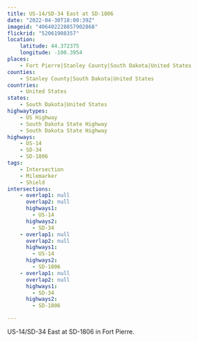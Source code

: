 ```yaml
---
title: US-14/SD-34 East at SD-1806
date: "2022-04-30T18:00:39Z"
imageid: "406402228857902868"
flickrid: "52061908357"
location:
    latitude: 44.372375
    longitude: -100.3954
places:
    - Fort Pierre|Stanley County|South Dakota|United States
counties:
    - Stanley County|South Dakota|United States
countries:
    - United States
states:
    - South Dakota|United States
highwaytypes:
    - US Highway
    - South Dakota State Highway
    - South Dakota State Highway
highways:
    - US-14
    - SD-34
    - SD-1806
tags:
    - Intersection
    - Milemarker
    - Shield
intersections:
    - overlap1: null
      overlap2: null
      highways1:
        - US-14
      highways2:
        - SD-34
    - overlap1: null
      overlap2: null
      highways1:
        - US-14
      highways2:
        - SD-1806
    - overlap1: null
      overlap2: null
      highways1:
        - SD-34
      highways2:
        - SD-1806

---
```

US-14/SD-34 East at SD-1806 in Fort Pierre.